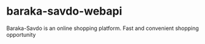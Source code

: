  # baraka-savdo-webapi
Baraka-Savdo is an online shopping platform. Fast and convenient shopping opportunity    
        
            
    
         
  
  
 
